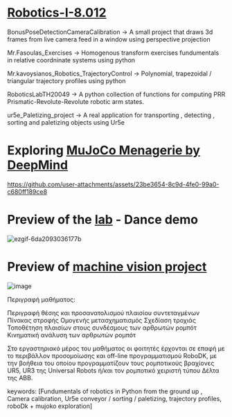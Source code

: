 # [Robotics-I-8.012](https://eclass.hmu.gr/courses/MECH134/)

BonusPoseDetectionCameraCalibration -> A small project that draws 3d frames from live camera feed in a window using perspective projection 

Mr.Fasoulas_Exercises -> Homogenous transform exercises fundumentals in relative coordninate systems using python

Mr.kavoysianos_Robotics_TrajectoryControl -> Polynomial, trapezoidal / triangular trajectory profiles using python

RoboticsLabTH20049 -> A python collection of functions for computing PRR Prismatic-Revolute-Revolute robotic arm states.  

ur5e_Paletizing_project -> A real application for transporting , detecting , sorting and paletizing objects using Ur5e

# Exploring [MuJoCo Menagerie by DeepMind](https://github.com/google-deepmind/mujoco_menagerie/tree/main)


https://github.com/user-attachments/assets/23be3654-8c9d-4fe0-99a0-c680ff189ce8

# Preview of the [lab](https://github.com/kostasCode/Robotics-I-8.012/tree/main/RoboticsLabTH20049) - Dance demo

![ezgif-6da2093036177b](https://github.com/user-attachments/assets/7a19eb80-e703-4094-b62e-a128bc9ef745)

# Preview of [machine vision project](https://github.com/kostasCode/Robotics-I-8.012/tree/main/BonusPoseDetectionCameraCalibration)

![image](https://github.com/user-attachments/assets/8e5bdc3d-5ffc-45bd-84a6-3f78d5565c43)

Περιγραφή μαθήματος:

Περιγραφή θέσης και προσανατολισμού πλαισίου συντεταγμένων
Πίνακας στροφής 
Ομογενής μετασχηματισμός
Σχεδίαση τροχιάς 
Τοποθέτηση πλαισίων στους συνδέσμους των αρθρωτών ρομπότ
Κινηματική ανάλυση των αρθρωτών ρομπότ

Στο εργαστηριακό μέρος του μαθήματος οι φοιτητές έρχονται σε επαφή με το περιβάλλον προσομοίωσης και off-line προγραμματισμού RoboDK, με την βοήθεια του οποίου προγραμματίζουν τους ρομποτικούς βραχίονες UR5, UR3 της Universal Robots ή/και τον ρομποτικό χειριστή τύπου Δέλτα της ΑΒΒ.

keywords: [Fundumentals of robotics in Python from the ground up ,
Camera calibration,
Ur5e conveyor / sorting / paletizing,
trajectory profiles, roboDk + mujoko exploration]
